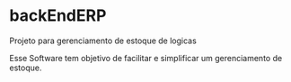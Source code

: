 # backEndERP

Projeto para gerenciamento de estoque de logicas

Esse Software tem objetivo de facilitar e simplificar um gerenciamento de estoque.

